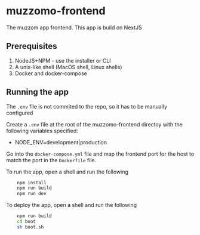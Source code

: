 # muzzomo-frontend

The muzzom app frontend. This app is build on NextJS

## Prerequisites

1. NodeJS+NPM - use the installer or CLI
2. A unix-like shell (MacOS shell, Linux shells)
3. Docker and docker-compose

## Running the app

The `.env` file is not commited to the repo, so it has to be manually configured

Create a `.env` file at the root of the muzzomo-frontend directoy with the following variables specified:

- NODE_ENV=development|production

Go into the `docker-compose.yml` file and map the frontend port for the host to match the port in the `Dockerfile` file.

To run the app, open a shell and run the following

```bash
    npm install
    npm run build
    npm run dev
```

To deploy the app, open a shell and run the following

```bash
    npm run build
    cd boot
    sh boot.sh
```